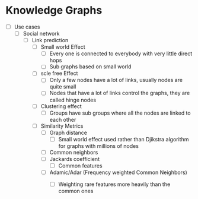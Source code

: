 # Knowledge Graphs

- [ ] Use cases
  - [ ] Social network
    - [ ] Link prediction
      - [ ] Small world Effect 
        - [ ] Every one is connected to everybody with very little direct hops
        - [ ] Sub graphs based on small world
      - [ ] scle free Effect
        - [ ] Only a few nodes have a lot of links, usually nodes are quite small
        - [ ] Nodes that have a lot of links control the graphs, they are called hinge nodes
      - [ ] Clustering effect
        - [ ] Groups have sub groups where all the nodes are linked to each other
      - [ ] Similarity Metrics
        - [ ] Graph distance
          - [ ] Small world effect used rather than Djikstra algorithm for graphs with millions of nodes
        - [ ] Common neighbors
        - [ ] Jackards coefficient
          - [ ] Common features
        - [ ] Adamic/Adar (Frequency weighted Common Neighbors)
          - [ ] Weighting rare features more heavily than the common ones


